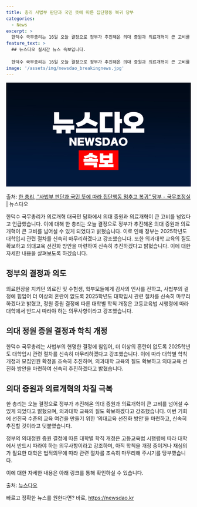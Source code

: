 ```yaml
---
title: 총리 사법부 판단과 국민 뜻에 따른 집단행동 복귀 당부
categories:
  - News
excerpt: >
  한덕수 국무총리는 16일 오늘 결정으로 정부가 추진해온 의대 증원과 의료개혁이 큰 고비를 넘어설 수 있게 되…
feature_text: >
  ## 뉴스다오 실시간 뉴스 속보입니다.

  한덕수 국무총리는 16일 오늘 결정으로 정부가 추진해온 의대 증원과 의료개혁이 큰 고비를 넘어설 수 있게 되…
image: '/assets/img/newsdao_breakingnews.jpg'
---
```


![뉴스다오 속보](/assets/img/newsdao_breakingnews.jpg)

<p>출처: <a href="https://newsdao.kr/3834" rel="dofollow">한 총리, “사법부 판단과 국민 뜻에 따라 집단행동 멈추고 복귀” 당부 - 국무조정실</a> | 뉴스다오</p>

한덕수 국무총리가 의료개혁 대국민 담화에서 의대 증원과 의료개혁이 큰 고비를 넘었다고 언급했습니다. 이에 대해 한 총리는 오늘 결정으로 정부가 추진해온 의대 증원과 의료개혁이 큰 고비를 넘어설 수 있게 되었다고 밝혔습니다. 이로 인해 정부는 2025학년도 대학입시 관련 절차를 신속히 마무리하겠다고 강조했습니다. 또한 의과대학 교육의 질도 확보하고 의대교육 선진화 방안을 마련하여 신속히 추진하겠다고 밝혔습니다. 이에 대한 자세한 내용을 살펴보도록 하겠습니다. 

<h2 data-ke-size="size26">정부의 결정과 의도</h2>

의료현장을 지키던 의료진 및 수험생, 학부모들에게 감사의 인사를 전하고, 사법부의 결정에 힘입어 더 이상의 혼란이 없도록 2025학년도 대학입시 관련 절차를 신속히 마무리하겠다고 밝혔고, 정원 증원 결정에 따른 대학별 학칙 개정은 고등교육법 시행령에 따라 대학에서 반드시 따라야 하는 의무사항이라고 강조했습니다.

<h2 data-ke-size="size26">의대 정원 증원 결정과 학칙 개정</h2>

한덕수 국무총리는 사법부의 현명한 결정에 힘입어, 더 이상의 혼란이 없도록 2025학년도 대학입시 관련 절차를 신속히 마무리하겠다고 강조했습니다. 이에 따라 대학별 학칙 개정과 모집인원 확정을 조속히 추진하며, 의과대학 교육의 질도 확보하고 의대교육 선진화 방안을 마련하여 신속히 추진하겠다고 밝혔습니다.

<h2 data-ke-size="size26">의대 증원과 의료개혁의 차질 극복</h2>

한 총리는 오늘 결정으로 정부가 추진해온 의대 증원과 의료개혁이 큰 고비를 넘어설 수 있게 되었다고 밝혔으며, 의과대학 교육의 질도 확보하겠다고 강조했습니다. 이번 기회에 선진국 수준의 교육 여건을 만들기 위한 ‘의대교육 선진화 방안’을 마련하고, 신속히 추진할 것이라고 덧붙였습니다.

정부의 의대정원 증원 결정에 따른 대학별 학칙 개정은 고등교육법 시행령에 따라 대학에서 반드시 따라야 하는 의무사항이라고 강조하며, 아직 학칙을 개정 중이거나 재심의가 필요한 대학은 법적의무에 따라 관련 절차를 조속히 마무리해 주시기를 당부했습니다.

이에 대한 자세한 내용은 아래 링크를 통해 확인하실 수 있습니다. 

출처: [뉴스다오](https://newsdao.kr/3834)

<p data-ke-size="size16"></p> 

빠르고 정확한 뉴스를 원한다면? 바로, <a href="https://newsdao.kr" rel="dofollow">https://newsdao.kr</a>


